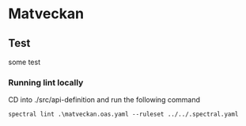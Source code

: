 # Matveckan

## Test

some test

### Running lint locally

CD into ./src/api-definition and run the following command

```
spectral lint .\matveckan.oas.yaml --ruleset ../../.spectral.yaml
```